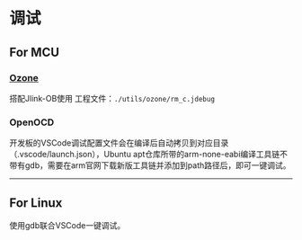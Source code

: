 # 调试

## For MCU

### [Ozone](https://www.segger.com/products/development-tools/ozone-j-link-debugger/)

搭配Jlink-OB使用
工程文件：`./utils/ozone/rm_c.jdebug`

### OpenOCD

开发板的VSCode调试配置文件会在编译后自动拷贝到对应目录（.vscode/launch.json），Ubuntu apt仓库所带的arm-none-eabi编译工具链不带有gdb，需要在arm官网下载新版工具链并添加到path路径后，即可一键调试。

---

## For Linux

使用gdb联合VSCode一键调试。
